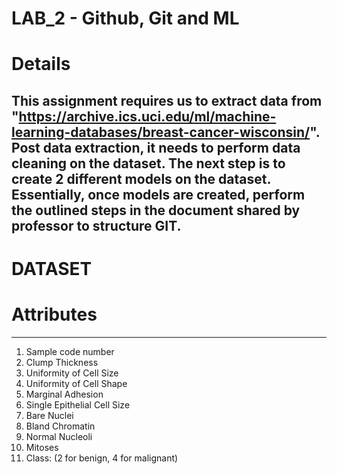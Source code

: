 # LAB_2 - Github, Git and ML


# Details

## This assignment requires us to extract data from "https://archive.ics.uci.edu/ml/machine-learning-databases/breast-cancer-wisconsin/". Post data extraction, it needs to perform data cleaning on the dataset. The next step is to create 2 different models on the dataset. Essentially, once models are created, perform the outlined steps in the document shared by professor to structure GIT.

# DATASET

#  Attributes                     
   -- -----------------------------------------
   1. Sample code number            
   2. Clump Thickness               
   3. Uniformity of Cell Size       
   4. Uniformity of Cell Shape      
   5. Marginal Adhesion             
   6. Single Epithelial Cell Size   
   7. Bare Nuclei                   
   8. Bland Chromatin               
   9. Normal Nucleoli               
  10. Mitoses                       
  11. Class: (2 for benign, 4 for malignant)